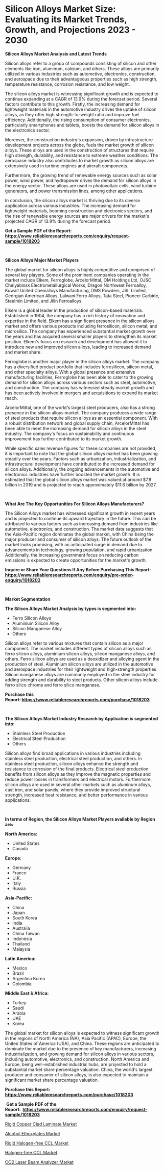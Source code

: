 <p><h1>Silicon Alloys Market Size: Evaluating its Market Trends, Growth, and Projections 2023 - 2030</h1></p><p><strong>Silicon Alloys Market Analysis and Latest Trends</strong></p>
<p><p>Silicon alloys refer to a group of compounds consisting of silicon and other elements like iron, aluminum, calcium, and others. These alloys are primarily utilized in various industries such as automotive, electronics, construction, and aerospace due to their advantageous properties such as high strength, temperature resistance, corrosion resistance, and low weight.</p><p>The silicon alloys market is witnessing significant growth and is expected to continue expanding at a CAGR of 13.9% during the forecast period. Several factors contribute to this growth. Firstly, the increasing demand for lightweight materials in the automotive industry drives the uptake of silicon alloys, as they offer high strength-to-weight ratio and improve fuel efficiency. Additionally, the rising consumption of consumer electronics, particularly smartphones and tablets, boosts the demand for silicon alloys in the electronics sector.</p><p>Moreover, the construction industry's expansion, driven by infrastructure development projects across the globe, fuels the market growth of silicon alloys. These alloys are used in the construction of structures that require high strength, durability, and resistance to extreme weather conditions. The aerospace industry also contributes to market growth as silicon alloys are extensively used in turbine engines and aircraft components.</p><p>Furthermore, the growing trend of renewable energy sources such as solar power, wind power, and hydropower drives the demand for silicon alloys in the energy sector. These alloys are used in photovoltaic cells, wind turbine generators, and power transmission lines, among other applications.</p><p>In conclusion, the silicon alloys market is thriving due to its diverse application across various industries. The increasing demand for lightweight materials, booming construction and electronics sectors, and the rise of renewable energy sources are major drivers for the market's projected CAGR of 13.9% during the forecast period.</p></p>
<p><strong>Get a Sample PDF of the Report:&nbsp; <a href="https://www.reliableresearchreports.com/enquiry/request-sample/1018203">https://www.reliableresearchreports.com/enquiry/request-sample/1018203</a></strong></p>
<p>&nbsp;</p>
<p><strong>Silicon Alloys Major Market Players</strong></p>
<p><p>The global market for silicon alloys is highly competitive and comprised of several key players. Some of the prominent companies operating in the market include Elkem, Ferroglobe, ArcelorMittal, OM Holdings Ltd, OJSC Chelyabinsk Electrometallurgical Works, Dragon Northwest Ferroalloy, Kuwait United Chemalloys Manufacturing, DMS Powders, JSL Limited, Georgian American Alloys, Lalwani Ferro Alloys, Tata Steel, Pioneer Carbide, Steelmin Limited, and Jilin Ferroalloys.</p><p>Elkem is a global leader in the production of silicon-based materials. Established in 1904, the company has a rich history of innovation and expertise in the field. Elkem has a significant presence in the silicon alloys market and offers various products including ferrosilicon, silicon metal, and microsilica. The company has experienced substantial market growth over the years and has acquired several smaller players to strengthen its market position. Elkem's focus on research and development has allowed it to introduce new and improved silicon alloys, leading to increased demand and market share.</p><p>Ferroglobe is another major player in the silicon alloys market. The company has a diversified product portfolio that includes ferrosilicon, silicon metal, and other specialty alloys. With a global presence and extensive manufacturing facilities, Ferroglobe has been able to cater to the growing demand for silicon alloys across various sectors such as steel, automotive, and construction. The company has witnessed steady market growth and has been actively involved in mergers and acquisitions to expand its market reach.</p><p>ArcelorMittal, one of the world's largest steel producers, also has a strong presence in the silicon alloys market. The company produces a wide range of steel products that require silicon alloys as an essential component. With a robust distribution network and global supply chain, ArcelorMittal has been able to meet the increasing demand for silicon alloys in the steel industry. The company's focus on sustainability and continuous improvement has further contributed to its market growth.</p><p>While specific sales revenue figures for these companies are not provided, it is important to note that the global silicon alloys market has been growing steadily over the years. Factors such as urbanization, industrialization, and infrastructural development have contributed to the increased demand for silicon alloys. Additionally, the ongoing advancements in the automotive and electronics industries have further boosted the market growth. It is estimated that the global silicon alloys market was valued at around $7.8 billion in 2019 and is projected to reach approximately $11.6 billion by 2027.</p></p>
<p>&nbsp;</p>
<p><strong>What Are The Key Opportunities For Silicon Alloys Manufacturers?</strong></p>
<p><p>The Silicon Alloys market has witnessed significant growth in recent years and is projected to continue its upward trajectory in the future. This can be attributed to various factors such as increasing demand from industries like automotive, electronics, and construction. The market data suggests that the Asia-Pacific region dominates the global market, with China being the major producer and consumer of silicon alloys. The future outlook of the market looks promising, with an anticipated surge in demand due to advancements in technology, growing population, and rapid urbanization. Additionally, the increasing government focus on reducing carbon emissions is expected to create opportunities for the market's growth.</p></p>
<p><strong>Inquire or Share Your Questions If Any Before Purchasing This Report: <a href="https://www.reliableresearchreports.com/enquiry/pre-order-enquiry/1018203">https://www.reliableresearchreports.com/enquiry/pre-order-enquiry/1018203</a></strong></p>
<p>&nbsp;</p>
<p><strong>Market Segmentation</strong></p>
<p><strong>The Silicon Alloys Market Analysis by types is segmented into:</strong></p>
<p><ul><li>Ferro Silicon Alloys</li><li>Aluminium Silicon Alloy</li><li>Silicon Manganese Alloy</li><li>Others</li></ul></p>
<p><p>Silicon alloys refer to various mixtures that contain silicon as a major component. The market includes different types of silicon alloys such as ferro silicon alloys, aluminium silicon alloys, silicon manganese alloys, and others. Ferro silicon alloys are used as a deoxidizer and alloying agent in the production of steel. Aluminium silicon alloys are utilized in the automotive and aerospace industries for their lightweight and high-strength properties. Silicon manganese alloys are commonly employed in the steel industry for adding strength and durability to steel products. Other silicon alloys include ferro silico chrome and ferro silico manganese.</p></p>
<p><strong>Purchase this Report:&nbsp;<a href="https://www.reliableresearchreports.com/purchase/1018203">https://www.reliableresearchreports.com/purchase/1018203</a></strong></p>
<p>&nbsp;</p>
<p><strong>The Silicon Alloys Market Industry Research by Application is segmented into:</strong></p>
<p><ul><li>Stainless Steel Production</li><li>Electrical Steel Production</li><li>Others</li></ul></p>
<p><p>Silicon alloys find broad applications in various industries including stainless steel production, electrical steel production, and others. In stainless steel production, silicon alloys enhance the strength and resistance to corrosion of the final products. Electrical steel production benefits from silicon alloys as they improve the magnetic properties and reduce power losses in transformers and electrical motors. Furthermore, silicon alloys are used in several other markets such as aluminum alloys, cast iron, and solar panels, where they provide improved structural strength, increased heat resistance, and better performance in various applications.</p></p>
<p>&nbsp;</p>
<p><strong>In terms of Region, the Silicon Alloys Market Players available by Region are:</strong></p>
<p>
    <p> <strong> North America: </strong>
        <ul>
            <li>United States</li>
            <li>Canada</li>
        </ul>
        </p> 
    <p> <strong> Europe: </strong>
        <ul>
            <li>Germany</li>
            <li>France</li>
            <li>U.K.</li>
            <li>Italy</li>
            <li>Russia</li>
        </ul>
        </p> 
    <p> <strong> Asia-Pacific: </strong>
        <ul>
            <li>China</li>
            <li>Japan</li>
            <li>South Korea</li>
            <li>India</li>
            <li>Australia</li>
            <li>China Taiwan</li>
            <li>Indonesia</li>
            <li>Thailand</li>
            <li>Malaysia</li>
        </ul>
        </p> 
    <p> <strong> Latin America: </strong>
        <ul>
            <li>Mexico</li>
            <li>Brazil</li>
            <li>Argentina Korea</li>
            <li>Colombia</li>
        </ul>
        </p> 
    <p> <strong> Middle East & Africa: </strong>
        <ul>
            <li>Turkey</li>
            <li>Saudi</li>
            <li>Arabia</li>
            <li>UAE</li>
            <li>Korea</li>
        </ul>
    </p>
    </p>
<p><p>The global market for silicon alloys is expected to witness significant growth in the regions of North America (NA), Asia Pacific (APAC), Europe, the United States of America (USA), and China. These regions are anticipated to dominate the market due to the presence of key manufacturers, increasing industrialization, and growing demand for silicon alloys in various sectors, including automotive, electronics, and construction. North America and Europe, being well-established industrial hubs, are projected to hold a substantial market share percentage valuation. China, the world's largest producer and consumer of silicon alloys, is also expected to maintain a significant market share percentage valuation.</p></p>
<p><strong>Purchase this Report: <a href="https://www.reliableresearchreports.com/purchase/1018203">https://www.reliableresearchreports.com/purchase/1018203</a></strong></p>
<p>&nbsp;<strong>Get a Sample PDF of the Report:&nbsp;&nbsp;<a href="https://www.reliableresearchreports.com/enquiry/request-sample/1018203">https://www.reliableresearchreports.com/enquiry/request-sample/1018203</a></strong></p>
<p><strong></strong></p>
<p><p><a href="https://medium.com/@dorinaprifti56/rigid-copper-clad-laminate-market-comprehensive-assessment-by-type-application-and-geography-513ad8cd0b63">Rigid Copper Clad Laminate Market</a></p><p><a href="https://github.com/NorbertYates/Market-Research-Report-List-2/blob/main/alcohol-ethoxylates-market.md">Alcohol Ethoxylates Market</a></p><p><a href="https://medium.com/@albanamusaj1924/rigid-halogen-free-ccl-market-research-report-its-history-and-forecast-2023-to-2030-7e922b44e5aa">Rigid Halogen-free CCL Market</a></p><p><a href="https://medium.com/@adealoshi97/halogen-free-ccl-market-insight-market-trends-growth-forecasted-from-2023-to-2030-17755978b2d3">Halogen-free CCL Market</a></p><p><a href="https://medium.com/@dylangilbert65/co2-laser-beam-analyzer-market-research-report-its-history-and-forecast-2023-to-2030-e90662d8be96">CO2 Laser Beam Analyzer Market</a></p></p>